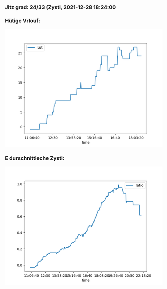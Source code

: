 ### Jitz grad: 24/33 (Zysti, 2021-12-28 18:24:00

### Hütige Vrlouf:
![Graph](Today.png)

### E durschnittleche Zysti:
![Graph](Zysti.png)